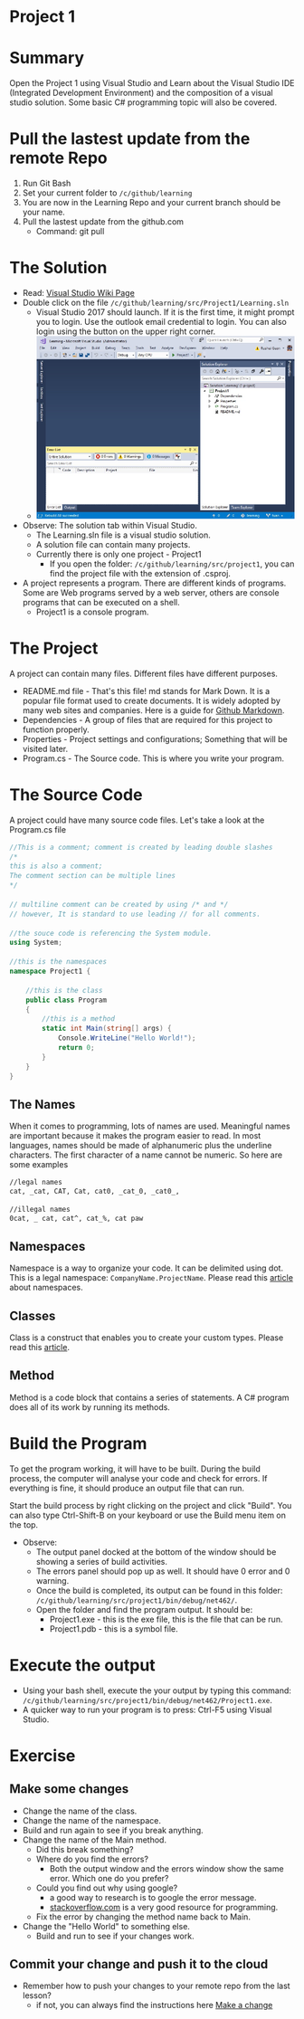 # Project 1

# Summary
Open the Project 1 using Visual Studio and Learn about the Visual Studio IDE (Integrated Development Environment) and the composition of a visual studio solution.  Some basic C# programming topic will also be covered.

# Pull the lastest update from the remote Repo
1. Run Git Bash
1. Set your current folder to `/c/github/learning`
1. You are now in the Learning Repo and your current branch should be your name.
1. Pull the lastest update from the github.com
    * Command: git pull

# The Solution
* Read: [Visual Studio Wiki Page](https://en.wikipedia.org/wiki/Microsoft_Visual_Studio)
* Double click on the file `/c/github/learning/src/Project1/Learning.sln`
    * Visual Studio 2017 should launch.  If it is the first time, it might prompt you to login.  Use the outlook email credential to login.  You can also login using the button on the upper right corner.
    * ![Figure 1: Visual Studio Solution](../../images/project1_solution.jpg)
* Observe: The solution tab within Visual Studio.
    * The Learning.sln file is a visual studio solution.
    * A solution file can contain many projects.
    * Currently there is only one project - Project1
        * If you open the folder: `/c/github/learning/src/project1`, you can find the project file with the extension of .csproj.
* A project represents a program.  There are different kinds of programs.  Some are Web programs served by a web server, others are console programs that can be executed on a shell.
    * Project1 is a console program.

# The Project
A project can contain many files.  Different files have different purposes.

* README.md file - That's this file!  md stands for Mark Down.  It is a popular file format used to create documents.  It is widely adopted by many web sites and companies.  Here is a guide for [Github Markdown](https://guides.github.com/features/mastering-markdown/).
* Dependencies - A group of files that are required for this project to function properly.
* Properties - Project settings and configurations;  Something that will be visited later.
* Program.cs - The Source code.  This is where you write your program.  
    
# The Source Code
A project could have many source code files.  Let's take a look at the Program.cs file

```csharp
//This is a comment; comment is created by leading double slashes
/* 
this is also a comment;
The comment section can be multiple lines
*/

// multiline comment can be created by using /* and */
// however, It is standard to use leading // for all comments.

//the souce code is referencing the System module.
using System;

//this is the namespaces
namespace Project1 {

    //this is the class
    public class Program
    { 
        //this is a method
        static int Main(string[] args) {
            Console.WriteLine("Hello World!");
            return 0;
        }
    }
}
```

## The Names
When it comes to programming, lots of names are used.  Meaningful names are important because it makes the program easier to read.  In most languages, names should be made of alphanumeric plus the underline characters.  The first character of a name cannot be numeric.  So here are some examples
```
//legal names
cat, _cat, CAT, Cat, cat0, _cat_0, _cat0_,

//illegal names
0cat, _ cat, cat^, cat_%, cat paw
```
## Namespaces
Namespace is a way to organize your code.  It can be delimited using dot.  This is a legal namespace: `CompanyName.ProjectName`.  Please read this [article](https://docs.microsoft.com/en-us/dotnet/csharp/programming-guide/namespaces/index) about namespaces.

## Classes
Class is a construct that enables you to create your custom types.  Please read this [article](https://docs.microsoft.com/en-us/dotnet/csharp/programming-guide/classes-and-structs/classes).

## Method
Method is a code block that contains a series of statements.  A C# program does all of its work by running its methods.

# Build the Program
To get the program working, it will have to be built.  During the build process, the computer will analyse your code and check for errors.  If everything is fine, it should produce an output file that can run.

Start the build process by right clicking on the project and click "Build".  You can also type Ctrl-Shift-B on your keyboard or use the Build menu item on the top.  
* Observe: 
    * The output panel docked at the bottom of the window should be showing a series of build activities.
    * The errors panel should pop up as well.  It should have 0 error and 0 warning.  
    * Once the build is completed, its output can be found in this folder: `/c/github/learning/src/project1/bin/debug/net462/`.  
    * Open the folder and find the program output.  It should be:
        * Project1.exe - this is the exe file, this is the file that can be run.
        * Project1.pdb - this is a symbol file.

# Execute the output
* Using your bash shell, execute the your output by typing this command: `/c/github/learning/src/project1/bin/debug/net462/Project1.exe`.
* A quicker way to run your program is to press: Ctrl-F5 using Visual Studio.

# Exercise
## Make some changes
* Change the name of the class.
* Change the name of the namespace.
* Build and run again to see if you break anything.
* Change the name of the Main method.
    * Did this break something?
    * Where do you find the errors?
        * Both the output window and the errors window show the same error.  Which one do you prefer?
    * Could you find out why using google?
        * a good way to research is to google the error message.
        * [stackoverflow.com](http://stackoverflow.com) is a very good resource for programming.
    * Fix the error by changing the method name back to Main.
* Change the "Hello World" to something else.
    * Build and run to see if your changes work.

## Commit your change and push it to the cloud
* Remember how to push your changes to your remote repo from the last lesson?
    * if not, you can always find the instructions here [Make a change](../../README.md#make-a-change)

